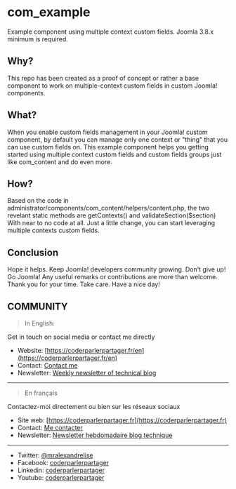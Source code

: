 # com_example
Example component using multiple context custom fields. Joomla 3.8.x minimum is required.

## Why?
This repo has been created as a proof of concept or rather a base component to work on multiple-context custom fields in custom
Joomla! components.

## What?
When you enable custom fields management in your Joomla! custom component, by default you can manage only one context or "thing"
that you can use custom fields on. This example component helps you getting started using multiple context custom fields and custom
fields groups just like com_content and do even more.

## How?
Based on the code in administrator/components/com_content/helpers/content.php, 
the two revelant static methods are getContexts() and validateSection($section)
With near to no code at all. Just a little change, you can start leveraging multiple contexts custom fields.

## Conclusion
Hope it helps. Keep Joomla! developers community growing. Don't give up! Go Joomla!
Any useful remarks or contributions are more than welcome.
Thank you for your time. Take care. Have a nice day!

## COMMUNITY
> In English:

Get in touch on social media or contact me directly
* Website: [https://coderparlerpartager.fr/en](https://coderparlerpartager.fr/en)
* Contact: [Contact me](https://coderparlerpartager.fr/en/say-hello)
* Newsletter: [Weekly newsletter of technical blog](https://coderparlerpartager.fr/en/get-newsletter)

---

> En français

Contactez-moi directement ou bien sur les réseaux sociaux

* Site web: [https://coderparlerpartager.fr](https://coderparlerpartager.fr)
* Contact: [Me contacter](https://coderparlerpartager.fr/contact)
* Newsletter: [Newsletter hebdomadaire blog technique](https://coderparlerpartager.fr/newsletter)

---

* Twitter: [@mralexandrelise](https://twitter.com/mralexandrelise)
* Facebook: [coderparlerpartager](https://www.facebook.com/coderparlerpartager)
* Linkedin: [coderparlerpartager](https://www.linkedin.com/company/coderparlerpartager)
* Youtube: [coderparlerpartager](https://www.youtube.com/channel/UCCya8rIL-PVHm8Mt4QPW-xw?sub_confirmation=1)
